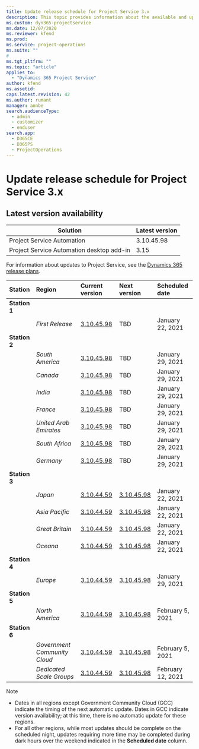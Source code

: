 ```yaml
---
title: Update release schedule for Project Service 3.x
description: This topic provides information about the available and upcoming releases of Dynamics 365 Project Service Automation.
ms.custom: dyn365-projectservice
ms.date: 12/07/2020
ms.reviewer: kfend
ms.prod:
ms.service: project-operations
ms.suite: ""
#
ms.tgt_pltfrm: ""
ms.topic: "article"
applies_to: 
  - "Dynamics 365 Project Service"
author: kfend
ms.assetid: 
caps.latest.revision: 42
ms.author: rumant
manager: annbe
search.audienceType: 
  - admin
  - customizer
  - enduser
search.app: 
  - D365CE
  - D365PS
  - ProjectOperations
---
```


# Update release schedule for Project Service 3.x

## Latest version availability

| Solution  | Latest version |
|-------|----|
| Project Service Automation    | 3.10.45.98 |
| Project Service Automation desktop add-in                | 3.15          |

For information about updates to Project Service, see the [Dynamics 365 release plans](https://docs.microsoft.com/dynamics365/release-plans/). 

| Station  | Region | Current version | Next version |  Scheduled date
| :---   | :---   | :---   | :---   |:---   |         
|<strong>Station 1</strong> | |  |  | |
| | <i>First Release</i> | [3.10.45.98](whats-new-ur-27.md) | TBD | January 22, 2021
|<strong>Station 2</strong> | |  |  | |
| | <i>South America</i> | [3.10.45.98](whats-new-ur-27.md) | TBD | January 29, 2021
| | <i>Canada</i> | [3.10.45.98](whats-new-ur-27.md) | TBD | January 29, 2021
| | <i>India</i> | [3.10.45.98](whats-new-ur-27.md) | TBD | January 29, 2021
| | <i>France</i> | [3.10.45.98](whats-new-ur-27.md) | TBD | January 29, 2021
| | <i>United Arab Emirates</i> | [3.10.45.98](whats-new-ur-27.md) | TBD | January 29, 2021
| | <i>South Africa</i> | [3.10.45.98](whats-new-ur-27.md) | TBD | January 29, 2021
| | <i>Germany</i> | [3.10.45.98](whats-new-ur-27.md) | TBD | January 29, 2021
|<strong>Station 3</strong> | |  |  | |
| | <i>Japan</i> | [3.10.44.59](whats-new-ur-26.md) | [3.10.45.98](whats-new-ur-27.md) | January 22, 2021
| | <i>Asia Pacific</i> | [3.10.44.59](whats-new-ur-26.md) | [3.10.45.98](whats-new-ur-27.md) | January 22, 2021
| | <i>Great Britain</i> | [3.10.44.59](whats-new-ur-26.md) | [3.10.45.98](whats-new-ur-27.md) | January 22, 2021
| | <i>Oceana</i> | [3.10.44.59](whats-new-ur-26.md) | [3.10.45.98](whats-new-ur-27.md) | January 22, 2021
|<strong>Station 4</strong> | |  |  | |
| | <i>Europe</i> | [3.10.44.59](whats-new-ur-26.md) | [3.10.45.98](whats-new-ur-27.md) | January 29, 2021
|<strong>Station 5</strong> | |  |  | |
| | <i>North America</i> | [3.10.44.59](whats-new-ur-26.md) | [3.10.45.98](whats-new-ur-27.md) | February 5, 2021
|<strong>Station 6</strong> | |  |  | |
| | <i>Government Community Cloud</i> | [3.10.44.59](whats-new-ur-26.md) | [3.10.45.98](whats-new-ur-27.md) | February 5, 2021
| | <i>Dedicated Scale Groups</i> | [3.10.44.59](whats-new-ur-26.md) | [3.10.45.98](whats-new-ur-27.md) | February 12, 2021

>[!Note]
> - Dates in all regions except Government Community Cloud (GCC) indicate the timing of the next automatic update. Dates in GCC indicate version availability; at this time, there is no automatic update for these regions.
> - For all other regions, while most updates should be complete on the scheduled night, updates requiring more time may be completed during dark hours over the weekend indicated in the **Scheduled date** column.
